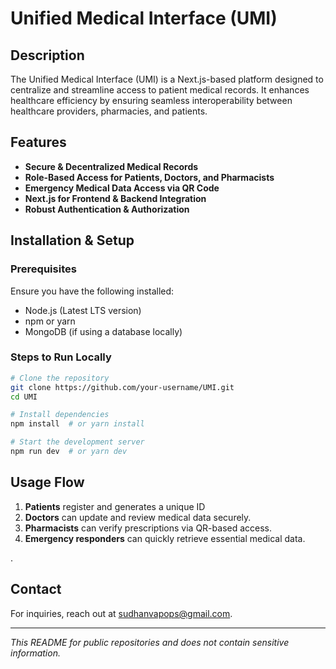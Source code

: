 # Unified Medical Interface (UMI)

## Description

The Unified Medical Interface (UMI) is a Next.js-based platform designed to centralize and streamline access to patient medical records. It enhances healthcare efficiency by ensuring seamless interoperability between healthcare providers, pharmacies, and patients.

## Features

- **Secure & Decentralized Medical Records**
- **Role-Based Access for Patients, Doctors, and Pharmacists**
- **Emergency Medical Data Access via QR Code**
- **Next.js for Frontend & Backend Integration**
- **Robust Authentication & Authorization**

## Installation & Setup

### Prerequisites
Ensure you have the following installed:
- Node.js (Latest LTS version)
- npm or yarn
- MongoDB (if using a database locally)

### Steps to Run Locally
```bash
# Clone the repository
git clone https://github.com/your-username/UMI.git
cd UMI

# Install dependencies
npm install  # or yarn install

# Start the development server
npm run dev  # or yarn dev
```


## Usage Flow
1. **Patients** register and generates a unique ID
2. **Doctors** can update and review medical data securely.
3. **Pharmacists** can verify prescriptions via QR-based access.
4. **Emergency responders** can quickly retrieve essential medical data.

.



## Contact
For inquiries, reach out at [sudhanvapops@gmail.com](mailto:your.email@example.com).

---

*This README for public repositories and does not contain sensitive information.*
 
